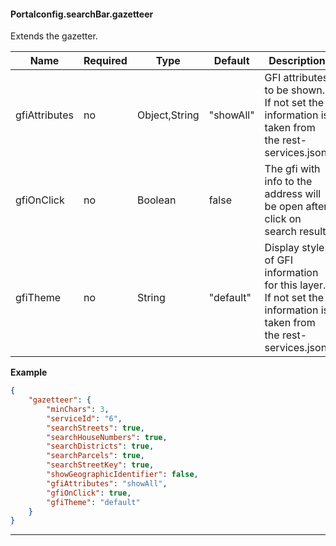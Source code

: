 #### Portalconfig.searchBar.gazetteer

Extends the gazetter.

|Name|Required|Type|Default|Description|Expert|
|----|--------|----|-------|-----------|------|
|gfiAttributes|no|Object,String|"showAll"|GFI attributes to be shown. If not set the information is taken from the rest-services.json.|false|
|gfiOnClick|no|Boolean|false|The gfi with info to the address will be open after click on search result.|false|
|gfiTheme|no|String|"default"|Display style of GFI information for this layer. If not set the information is taken from the rest-services.json.|false|

**Example**

```json
{
    "gazetteer": {
        "minChars": 3,
        "serviceId": "6",
        "searchStreets": true,
        "searchHouseNumbers": true,
        "searchDistricts": true,
        "searchParcels": true,
        "searchStreetKey": true,
        "showGeographicIdentifier": false,
        "gfiAttributes": "showAll",
        "gfiOnClick": true,
        "gfiTheme": "default"
    }
}
```

***
